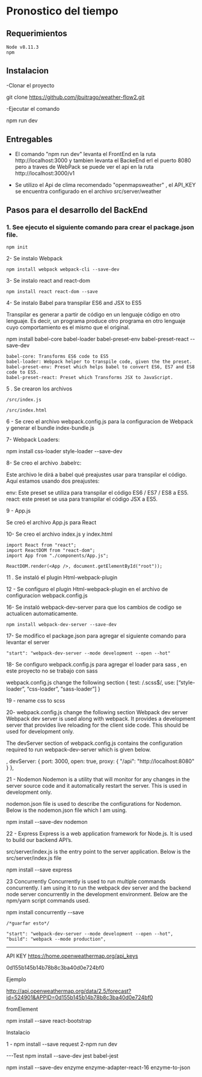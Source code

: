 <H1> Pronostico del tiempo</H1>

<H2>Requerimientos</H2>

	Node v8.11.3
	npm

<H2>Instalacion</H2>

-Clonar el proyecto

git clone https://github.com/jbuitrago/weather-flow2.git

-Ejecutar el comando

npm run dev

<H2>Entregables</H2>

- El comando "npm run dev" levanta el FrontEnd en la ruta http://localhost:3000  y tambien levanta el BackeEnd erl el puerto 8080 pero a traves de WebPack se puede ver el api en la ruta http://localhost:3000/v1

- Se utilizo el Api de clima recomendado "openmapsweather" , el API_KEY se encuentra configurado en el archivo  src/server/weather

<H2>Pasos para el desarrollo del BackEnd</H2>


<H3>1. See ejecuto el siguiente comando para  crear el package.json file.</H3>

	npm init

2- Se instalo Webpack

	npm install webpack webpack-cli --save-dev

3- Se instalo react and react-dom

	npm install react react-dom --save

4- Se instalo Babel para transpilar ES6 and JSX to ES5

Transpilar es generar a partir de código en un lenguaje código en otro lenguaje. Es decir, un programa produce otro programa en otro lenguaje 		cuyo comportamiento es el mismo que el original.

npm install babel-core babel-loader babel-preset-env babel-preset-react --save-dev

	babel-core: Transforms ES6 code to ES5
	babel-loader: Webpack helper to transpile code, given the the preset.
	babel-preset-env: Preset which helps babel to convert ES6, ES7 and ES8 code to ES5.
	babel-preset-react: Preset which Transforms JSX to JavaScript.

5 . Se crearon los archivos

	/src/index.js  

	/src/index.html


6 -  Se creo el archivo webpack.config.js para la configuracion de Webpack y generar el bundle index-bundle.js


 7- Webpack Loaders:

 npm install css-loader style-loader --save-dev



8- Se creo el archivo
.babelrc:

Este archivo le dirá a babel qué preajustes usar para transpilar el código.
Aquí estamos usando dos preajustes:

env: 	Este preset se utiliza para transpilar el código ES6 / ES7 / ES8 a ES5.
react: este preset se usa para transpilar el código JSX a ES5.


9 -  App.js

Se creó el archivo App.js para React

10- Se creo el archivo index.js y index.html

	import React from "react";
	import ReactDOM from "react-dom";
	import App from "./components/App.js";

	ReactDOM.render(<App />, document.getElementById("root"));


11 . Se instaló el plugin Html-webpack-plugin



12 - Se configuro el plugin Html-webpack-plugin en el archivo de configuracion  webpack.config.js



16-  Se instaló webpack-dev-server para que los cambios de codigo se actualicen automaticamente.

	npm install webpack-dev-server --save-dev


17-  Se modifico el package.json para agregar el siguiente comando para levantar el server

	"start": "webpack-dev-server --mode development --open --hot"


18- Se configuro webpack.config.js para agregar el loader para sass , en este proyecto no se trabajo con sass

webpack.config.js change the following section
{
 test: /\.scss$/,
 use: [“style-loader”, “css-loader”, “sass-loader”]
 }


19 - rename css to scss







20- webpack.config.js change the following section
Webpack dev server
Webpack dev server is used along with webpack. It provides a development server that provides live reloading for the client side code. This should be used for development only.

The devServer section of webpack.config.js contains the configuration required to run webpack-dev-server which is given below.




,
  devServer: {
    port: 3000,
    open: true,
    proxy: {
      "/api": "http://localhost:8080"
    }
  },


21 - Nodemon
Nodemon is a utility that will monitor for any changes in the server source code and it automatically restart the server. This is used in development only.

nodemon.json file is used to describe the configurations for Nodemon. Below is the nodemon.json file which I am using.

npm install --save-dev nodemon


22 -  Express
Express is a web application framework for Node.js. It is used to build our backend API’s.

src/server/index.js is the entry point to the server application. Below is the src/server/index.js file

npm install --save express


23 Concurrently
Concurrently is used to run multiple commands concurrently. I am using it to run the webpack dev server and the backend node server concurrently in the development environment. Below are the npm/yarn script commands used.

npm install concurrently --save




	/*guarfar esto*/

    "start": "webpack-dev-server --mode development --open --hot",
    "build": "webpack --mode production",


--------------------------------------------------------------------------


API KEY https://home.openweathermap.org/api_keys

 0d155b145b14b78b8c3ba40d0e724bf0


Ejemplo

http://api.openweathermap.org/data/2.5/forecast?id=524901&APPID=0d155b145b14b78b8c3ba40d0e724bf0


fromElement

npm install --save react-bootstrap

Instalacio

1 - npm install --save request
2-npm run dev




---Test
npm install --save-dev jest babel-jest

npm install --save-dev enzyme enzyme-adapter-react-16 enzyme-to-json
